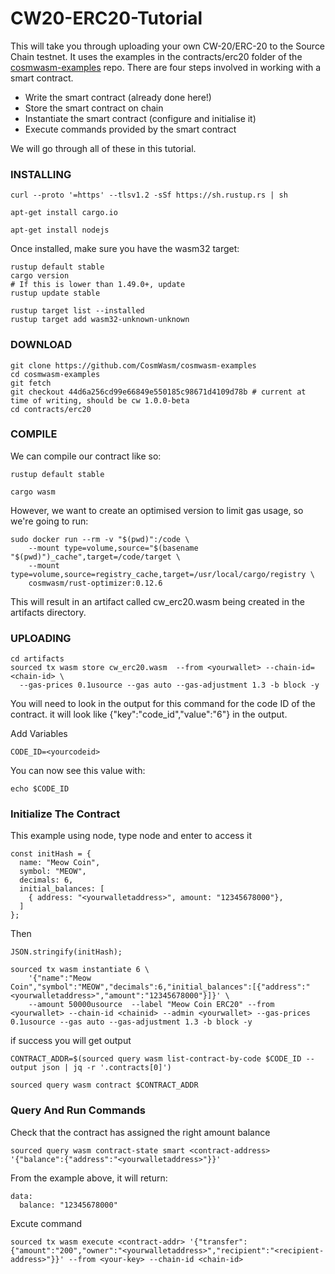 # CW20-ERC20-Tutorial

This will take you through uploading your own CW-20/ERC-20 to the Source Chain testnet.
It uses the examples in the contracts/erc20 folder of the [cosmwasm-examples](https://github.com/CosmWasm/cosmwasm-examples) repo.
There are four steps involved in working with a smart contract.

- Write the smart contract (already done here!)
- Store the smart contract on chain
- Instantiate the smart contract (configure and initialise it)
- Execute commands provided by the smart contract

We will go through all of these in this tutorial.


### INSTALLING

```
curl --proto '=https' --tlsv1.2 -sSf https://sh.rustup.rs | sh
```
```
apt-get install cargo.io
```
```
apt-get install nodejs
```
Once installed, make sure you have the wasm32 target:

```
rustup default stable
cargo version
# If this is lower than 1.49.0+, update
rustup update stable

rustup target list --installed
rustup target add wasm32-unknown-unknown
```

### DOWNLOAD

```
git clone https://github.com/CosmWasm/cosmwasm-examples
cd cosmwasm-examples
git fetch
git checkout 44d6a256cd99e66849e550185c98671d4109d78b # current at time of writing, should be cw 1.0.0-beta
cd contracts/erc20
```

### COMPILE
We can compile our contract like so:
```
rustup default stable

cargo wasm
```
However, we want to create an optimised version to limit gas usage, so we're going to run:
```
sudo docker run --rm -v "$(pwd)":/code \
    --mount type=volume,source="$(basename "$(pwd)")_cache",target=/code/target \
    --mount type=volume,source=registry_cache,target=/usr/local/cargo/registry \
    cosmwasm/rust-optimizer:0.12.6
```
This will result in an artifact called cw_erc20.wasm being created in the artifacts directory.

### UPLOADING
```
cd artifacts
sourced tx wasm store cw_erc20.wasm  --from <yourwallet> --chain-id=<chain-id> \
  --gas-prices 0.1usource --gas auto --gas-adjustment 1.3 -b block -y
```

You will need to look in the output for this command for the code ID of the contract.
it will look like {"key":"code_id","value":"6"} in the output.

Add Variables
```
CODE_ID=<yourcodeid>
```
You can now see this value with:
```
echo $CODE_ID
```
### Initialize The Contract
This example using node, type node and enter to access it
```
const initHash = {
  name: "Meow Coin",
  symbol: "MEOW",
  decimals: 6,
  initial_balances: [
    { address: "<yourwalletaddress>", amount: "12345678000"},
  ]
};
```
Then
```
JSON.stringify(initHash);
```
```
sourced tx wasm instantiate 6 \
    '{"name":"Meow Coin","symbol":"MEOW","decimals":6,"initial_balances":[{"address":"<yourwalletaddress>","amount":"12345678000"}]}' \
    --amount 50000usource  --label "Meow Coin ERC20" --from <yourwallet> --chain-id <chainid> --admin <yourwallet> --gas-prices 0.1usource --gas auto --gas-adjustment 1.3 -b block -y
```
if success you will get output
```
CONTRACT_ADDR=$(sourced query wasm list-contract-by-code $CODE_ID --output json | jq -r '.contracts[0]')
```
```
sourced query wasm contract $CONTRACT_ADDR
```

### Query And Run Commands
Check that the contract has assigned the right amount balance
```
sourced query wasm contract-state smart <contract-address> '{"balance":{"address":"<yourwalletaddress>"}}'
```
From the example above, it will return:
```
data:
  balance: "12345678000"
```

Excute command
```
sourced tx wasm execute <contract-addr> '{"transfer":{"amount":"200","owner":"<yourwalletaddress>","recipient":"<recipient-address>"}}' --from <your-key> --chain-id <chain-id>
```
